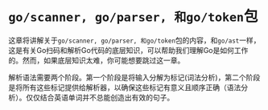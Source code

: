 # `go/scanner, go/parser, 和go/token`包

这章将讲解关于`go/scanner, go/parser, 和go/token`包的内容，和`go/ast`一样，这是有关Go扫码和解析Go代码的底层知识，可以帮助我们理解Go是如何工作的。然而，如果底层知识太难，你可能想要跳过这一章。

解析语法需要两个阶段。第一个阶段是将输入分解为标记(词法分析)，第二个阶段是将所有这些标记提供给解析器，以确保这些标记有意义且顺序正确（语法分析）。仅仅结合英语单词并不总能创造出有效的句子。